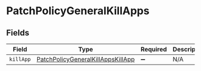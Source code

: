 # PatchPolicyGeneralKillApps


## Fields

| Field                                                                                         | Type                                                                                          | Required                                                                                      | Description                                                                                   |
| --------------------------------------------------------------------------------------------- | --------------------------------------------------------------------------------------------- | --------------------------------------------------------------------------------------------- | --------------------------------------------------------------------------------------------- |
| `killApp`                                                                                     | [PatchPolicyGeneralKillAppsKillApp](../../models/shared/patchpolicygeneralkillappskillapp.md) | :heavy_minus_sign:                                                                            | N/A                                                                                           |